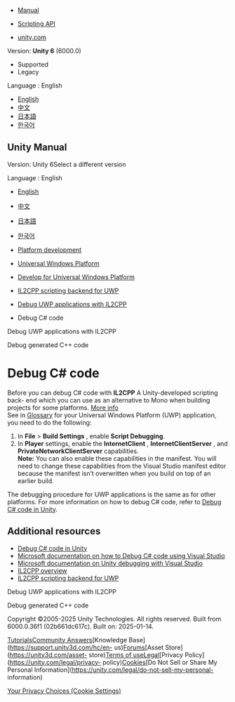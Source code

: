 [](https://docs.unity3d.com)

  * [Manual](../Manual/index.html)
  * [Scripting API](../ScriptReference/index.html)

  * [unity.com](https://unity.com/)

Version: **Unity 6** (6000.0)

  * Supported
  * Legacy

Language : English

  * [English](/Manual/uwp-debug-c-sharp.html)
  * [中文](/cn/current/Manual/uwp-debug-c-sharp.html)
  * [日本語](/ja/current/Manual/uwp-debug-c-sharp.html)
  * [한국어](/kr/current/Manual/uwp-debug-c-sharp.html)

[](https://docs.unity3d.com)

## Unity Manual

Version: Unity 6Select a different version

Language : English

  * [English](/Manual/uwp-debug-c-sharp.html)
  * [中文](/cn/current/Manual/uwp-debug-c-sharp.html)
  * [日本語](/ja/current/Manual/uwp-debug-c-sharp.html)
  * [한국어](/kr/current/Manual/uwp-debug-c-sharp.html)

  * [Platform development ](PlatformSpecific.html)
  * [Universal Windows Platform](WindowsStore.html)
  * [Develop for Universal Windows Platform](uwp-developing.html)
  * [IL2CPP scripting backend for UWP](uwp-il2cpp-scripting.html)
  * [Debug UWP applications with IL2CPP](uwp-il2cpp-debugging.html)
  * Debug C# code

[](uwp-il2cpp-debugging.html)

Debug UWP applications with IL2CPP

[](uwp-debug-generated-cpp.html)

Debug generated C++ code

# Debug C# code

Before you can debug C# code with **IL2CPP** A Unity-developed scripting back-
end which you can use as an alternative to Mono when building projects for
some platforms. [More info](./scripting-backends-il2cpp.html)  
See in [Glossary](Glossary.html#IL2CPP) for your Universal Windows Platform
(UWP) application, you need to do the following:

  1. In **File** > **Build Settings** , enable **Script Debugging**.
  2. In **Player** settings, enable the **InternetClient** , **InternetClientServer** , and **PrivateNetworkClientServer** capabilities.   
**Note:** You can also enable these capabilities in the manifest. You will
need to change these capabilities from the Visual Studio manifest editor
because the manifest isn’t overwritten when you build on top of an earlier
build.

The debugging procedure for UWP applications is the same as for other
platforms. For more information on how to debug C# code, refer to [Debug C#
code in Unity](managed-code-debugging.html).

## Additional resources

  * [Debug C# code in Unity](managed-code-debugging.html)
  * [Microsoft documentation on how to Debug C# code using Visual Studio](https://learn.microsoft.com/en-us/visualstudio/get-started/csharp/tutorial-debugger?toc=%2Fvisualstudio%2Fdebugger%2Ftoc.json&view=vs-2022)
  * [Microsoft documentation on Unity debugging with Visual Studio](https://learn.microsoft.com/en-us/visualstudio/gamedev/unity/get-started/using-visual-studio-tools-for-unity?pivots=windows#unity-debugging)
  * [IL2CPP overview](./scripting-backends-il2cpp.html)
  * [IL2CPP scripting backend for UWP](uwp-il2cpp-scripting.html)

[](uwp-il2cpp-debugging.html)

Debug UWP applications with IL2CPP

[](uwp-debug-generated-cpp.html)

Debug generated C++ code

Copyright ©2005-2025 Unity Technologies. All rights reserved. Built from
6000.0.36f1 (02b661dc617c). Built on: 2025-01-14.

[Tutorials](https://learn.unity.com/)[Community
Answers](https://answers.unity3d.com)[Knowledge
Base](https://support.unity3d.com/hc/en-
us)[Forums](https://forum.unity3d.com)[Asset Store](https://unity3d.com/asset-
store)[Terms of
use](https://docs.unity3d.com/Manual/TermsOfUse.html)[Legal](https://unity.com/legal)[Privacy
Policy](https://unity.com/legal/privacy-
policy)[Cookies](https://unity.com/legal/cookie-policy)[Do Not Sell or Share
My Personal Information](https://unity.com/legal/do-not-sell-my-personal-
information)

[Your Privacy Choices (Cookie Settings)](javascript:void\(0\);)

